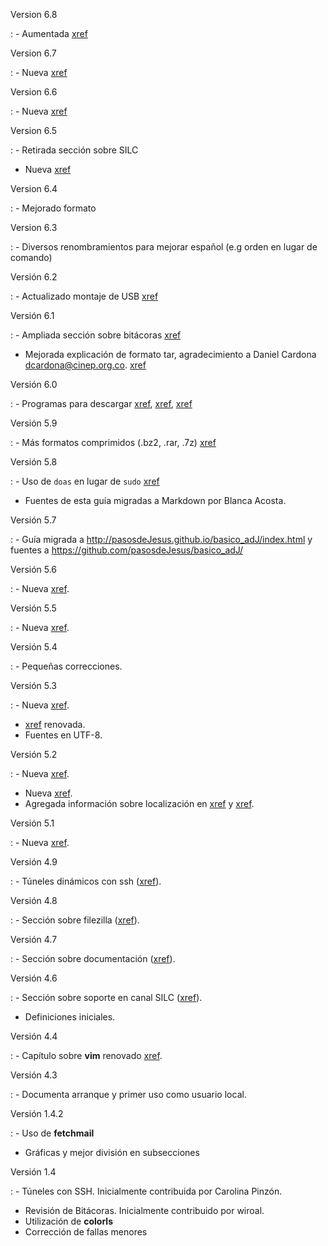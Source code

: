 Version 6.8

:  - Aumentada [xref](#zsh) 

Version 6.7

:  - Nueva [xref](#zsh) 

Version 6.6

:  - Nueva [xref](#tmux) 

Version 6.5

:  - Retirada sección sobre SILC
   - Nueva [xref](#rsync) 

Version 6.4

:  - Mejorado formato

Version 6.3

:  - Diversos renombramientos para mejorar español (e.g orden en lugar de 
    comando)

Versión 6.2

:  - Actualizado montaje de USB [xref](#montaje_y_desmontaje_desde_interprete_de_ordenes)


Versión 6.1

:  - Ampliada sección sobre bitácoras [xref](#auditabitacoras)
 - Mejorada explicación de formato tar, agradecimiento a Daniel Cardona 
    	<dcardona@cinep.org.co>.  [xref](#formatos_de_archivos)

Versión 6.0

:  - Programas para descargar [xref](#ftp), [xref](#curl), [xref](#wget)

Versión 5.9

:  - Más formatos comprimidos (.bz2, .rar, .7z) [xref](#formatos_de_archivos)

Versión 5.8

:  - Uso de ```doas``` en lugar de ```sudo``` [xref](#labores_basicas_de_administracion)
 - Fuentes de esta guía migradas a Markdown por Blanca Acosta.

  
Versión 5.7

:  - Guía migrada a <http://pasosdeJesus.github.io/basico_adJ/index.html> y fuentes a <https://github.com/pasosdeJesus/basico_adJ/>

Versión 5.6

:  - Nueva [xref](#editor_mg).

Versión 5.5

:  - Nueva [xref](#editor_xfw).

Versión 5.4

:  - Pequeñas correcciones.

Versión 5.3

:  - Nueva [xref](#particiones_cifradas).
 - [xref](#administrador_de_archivos_xfe) renovada.
 - Fuentes en UTF-8.

Versión 5.2

:  - Nueva [xref](#locale).
 - Nueva [xref](#administrador_de_archivos_xfe).
 - Agregada información sobre localización en [xref](#mutt_y_procmail) y [xref](#editor_vi).

Versión 5.1

:  - Nueva [xref](#uso_de_medios_de_almacenamiento).

Versión 4.9

:  - Túneles dinámicos con ssh ([xref](#tunel_con_protocolo_socks)).

Versión 4.8

:  - Sección sobre filezilla ([xref](#filezilla)).

Versión 4.7

:  - Sección sobre documentación ([xref](#soporte)).

Versión 4.6

:  - Sección sobre soporte en canal SILC ([xref](#soporte)).
 - Definiciones iniciales.

Versión 4.4

:  - Capítulo sobre **vim** renovado [xref](#vim).

Versión 4.3

:   - Documenta arranque y primer uso como usuario local.

Versión 1.4.2

:  - Uso de **fetchmail**
 - Gráficas y mejor división en subsecciones

Versión 1.4

:  - Túneles con SSH. Inicialmente contribuida por Carolina Pinzón.
 - Revisión de Bitácoras. Inicialmente contribuido por wiroal.
 - Utilización de **colorls**
 - Corrección de fallas menores
